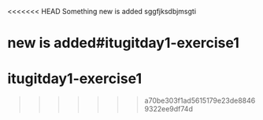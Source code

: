 <<<<<<< HEAD
Something new is added
sggfjksdbjmsgti

new is added#itugitday1-exercise1
=======
# itugitday1-exercise1
>>>>>>> a70be303f1ad5615179e23de88469322ee9df74d
